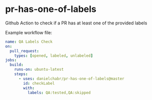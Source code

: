 # pr-has-one-of-labels
Github Action to check if a PR has at least one of the provided labels

Example workflow file:
```yml
name: QA Labels Check
on:
  pull_request:
    types: [opened, labeled, unlabeled]
jobs:
  build:
    runs-on: ubuntu-latest
    steps:
      - uses: danielchabr/pr-has-one-of-labels@master
        id: checkLabel
        with:
          labels: QA:tested,QA:skipped
```
